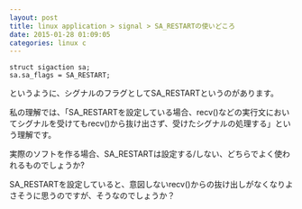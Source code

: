 ```yaml
---
layout: post
title: linux application > signal > SA_RESTARTの使いどころ
date: 2015-01-28 01:09:05
categories: linux c
---
```

<!-- {% raw %} -->
<pre><code>struct sigaction sa;
sa.sa_flags = SA_RESTART;
</code></pre>

<p>というように、シグナルのフラグとしてSA_RESTARTというのがあります。</p>

<p>私の理解では、「SA_RESTARTを設定している場合、recv()などの実行文においてシグナルを受けてもrecv()から抜け出さず、受けたシグナルの処理する」という理解です。</p>

<p>実際のソフトを作る場合、SA_RESTARTは設定する/しない、どちらでよく使われるものでしょうか?</p>

<p>SA_RESTARTを設定していると、意図しないrecv()からの抜け出しがなくなりよさそうに思うのですが、そうなのでしょうか？</p>
<!-- {% endraw %} -->

